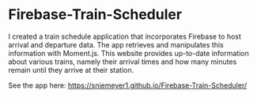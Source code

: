 # Firebase-Train-Scheduler

I created a train schedule application that incorporates Firebase to host arrival and departure data. The app retrieves and manipulates this information with Moment.js. This website provides up-to-date information about various trains, namely their arrival times and how many minutes remain until they arrive at their station.

See the app here: https://sniemeyer1.github.io/Firebase-Train-Scheduler/ 
